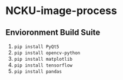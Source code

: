 # NCKU-image-process

## Envioronment Build Suite
1. `pip install PyQt5`
2. `pip install opencv-python`
3. `pip install matplotlib`
4. `pip install tensorflow`
5. `pip install pandas`